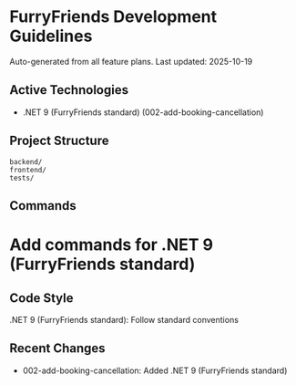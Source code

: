 ﻿# FurryFriends Development Guidelines

Auto-generated from all feature plans. Last updated: 2025-10-19

## Active Technologies
- .NET 9 (FurryFriends standard) (002-add-booking-cancellation)

## Project Structure
```
backend/
frontend/
tests/
```

## Commands
# Add commands for .NET 9 (FurryFriends standard)

## Code Style
.NET 9 (FurryFriends standard): Follow standard conventions

## Recent Changes
- 002-add-booking-cancellation: Added .NET 9 (FurryFriends standard)

<!-- MANUAL ADDITIONS START -->
<!-- MANUAL ADDITIONS END -->